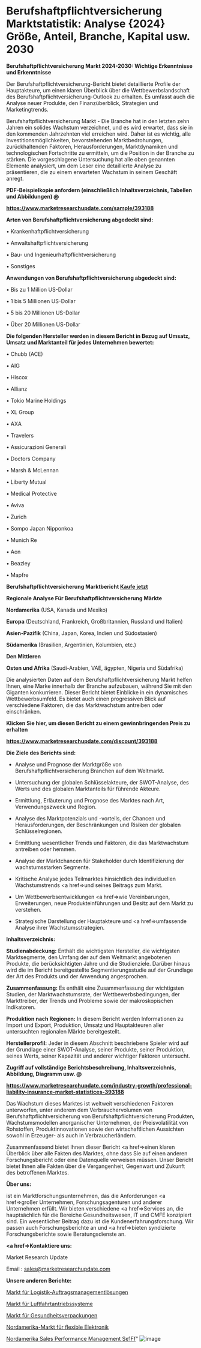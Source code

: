 # Berufshaftpflichtversicherung Marktstatistik: Analyse {2024} Größe, Anteil, Branche, Kapital usw. 2030

<strong>Berufshaftpflichtversicherung Markt 2024-2030: Wichtige Erkenntnisse und Erkenntnisse</strong>

Der Berufshaftpflichtversicherung-Bericht bietet detaillierte Profile der Hauptakteure, um einen klaren Überblick über die Wettbewerbslandschaft des Berufshaftpflichtversicherung-Outlook zu erhalten. Es umfasst auch die Analyse neuer Produkte, den Finanzüberblick, Strategien und Marketingtrends.

Berufshaftpflichtversicherung Markt - Die Branche hat in den letzten zehn Jahren ein solides Wachstum verzeichnet, und es wird erwartet, dass sie in den kommenden Jahrzehnten viel erreichen wird. Daher ist es wichtig, alle Investitionsmöglichkeiten, bevorstehenden Marktbedrohungen, zurückhaltenden Faktoren, Herausforderungen, Marktdynamiken und technologischen Fortschritte zu ermitteln, um die Position in der Branche zu stärken. Die vorgeschlagene Untersuchung hat alle oben genannten Elemente analysiert, um dem Leser eine detaillierte Analyse zu präsentieren, die zu einem erwarteten Wachstum in seinem Geschäft anregt.



<strong><b>PDF-Beispielkopie anfordern (einschließlich Inhaltsverzeichnis, Tabellen und Abbildungen) @ </b></strong>

<strong><a href=https://www.marketresearchupdate.com/sample/393188>

<strong>https://www.marketresearchupdate.com/sample/393188</u></a></strong></strong>



<strong>Arten von Berufshaftpflichtversicherung abgedeckt sind:</strong>

• Krankenhaftpflichtversicherung

• Anwaltshaftpflichtversicherung

• Bau- und Ingenieurhaftpflichtversicherung

• Sonstiges



<strong>Anwendungen von Berufshaftpflichtversicherung abgedeckt sind:</strong>

• Bis zu 1 Million US-Dollar

• 1 bis 5 Millionen US-Dollar

• 5 bis 20 Millionen US-Dollar

• Über 20 Millionen US-Dollar



<strong>Die folgenden Hersteller werden in diesem Bericht in Bezug auf Umsatz, Umsatz und Marktanteil für jedes Unternehmen bewertet:</strong>

• Chubb (ACE)

• AIG

• Hiscox

• Allianz

• Tokio Marine Holdings

• XL Group

• AXA

• Travelers

• Assicurazioni Generali

• Doctors Company

• Marsh & McLennan

• Liberty Mutual

• Medical Protective

• Aviva

• Zurich

• Sompo Japan Nipponkoa

• Munich Re

• Aon

• Beazley

• Mapfre



<strong>Berufshaftpflichtversicherung Marktbericht <a href=https://www.marketresearchupdate.com/buynow/393188>Kaufe jetzt</a></strong>



<strong>Regionale Analyse Für Berufshaftpflichtversicherung Märkte</strong>



<strong>Nordamerika</strong> (USA, Kanada und Mexiko)



<strong>Europa</strong> (Deutschland, Frankreich, Großbritannien, Russland und Italien)



<strong>Asien-Pazifik</strong> (China, Japan, Korea, Indien und Südostasien)



<strong>Südamerika</strong> (Brasilien, Argentinien, Kolumbien, etc.)



<strong>Den Mittleren</strong> 

<strong>Osten und Afrika</strong> (Saudi-Arabien, VAE, ägypten, Nigeria und Südafrika)

Die analysierten Daten auf dem Berufshaftpflichtversicherung Markt helfen Ihnen, eine Marke innerhalb der Branche aufzubauen, während Sie mit den Giganten konkurrieren. Dieser Bericht bietet Einblicke in ein dynamisches Wettbewerbsumfeld. Es bietet auch einen progressiven Blick auf verschiedene Faktoren, die das Marktwachstum antreiben oder einschränken.



<strong>Klicken Sie hier, um diesen Bericht zu einem gewinnbringenden Preis zu erhalten
</strong>

<strong><a href=https://www.marketresearchupdate.com/discount/393188>https://www.marketresearchupdate.com/discount/393188</b></u></strong></a>



<strong>Die Ziele des Berichts sind:</strong>

- Analyse und Prognose der Marktgröße von Berufshaftpflichtversicherung Branchen auf dem Weltmarkt.

- Untersuchung der globalen Schlüsselakteure, der SWOT-Analyse, des Werts und des globalen Marktanteils für führende Akteure.

- Ermittlung, Erläuterung und Prognose des Marktes nach Art, Verwendungszweck und Region.

- Analyse des Marktpotenzials und -vorteils, der Chancen und Herausforderungen, der Beschränkungen und Risiken der globalen Schlüsselregionen.

- Ermittlung wesentlicher Trends und Faktoren, die das Marktwachstum antreiben oder hemmen.

- Analyse der Marktchancen für Stakeholder durch Identifizierung der wachstumsstarken Segmente.

- Kritische Analyse jedes Teilmarktes hinsichtlich des individuellen Wachstumstrends <a href=>und</a> seines Beitrags zum Markt.

- Um Wettbewerbsentwicklungen <a href=>wie</a> Vereinbarungen, Erweiterungen, neue Produkteinführungen und Besitz auf dem Markt zu verstehen.

- Strategische Darstellung der Hauptakteure und <a href=>umfas</a>sende Analyse ihrer Wachstumsstrategien.



<strong>Inhaltsverzeichnis:</strong>



<strong>Studienabdeckung:</strong> Enthält die wichtigsten Hersteller, die wichtigsten Marktsegmente, den Umfang der auf dem Weltmarkt angebotenen Produkte, die berücksichtigten Jahre und die Studienziele. Darüber hinaus wird die im Bericht bereitgestellte Segmentierungsstudie auf der Grundlage der Art des Produkts und der Anwendung angesprochen.



<strong>Zusammenfassung:</strong> Es enthält eine Zusammenfassung der wichtigsten Studien, der Marktwachstumsrate, der Wettbewerbsbedingungen, der Markttreiber, der Trends und Probleme sowie der makroskopischen Indikatoren.



<strong>Produktion nach Regionen:</strong> In diesem Bericht werden Informationen zu Import und Export, Produktion, Umsatz und Hauptakteuren aller untersuchten regionalen Märkte bereitgestellt.



<strong>Herstellerprofil:</strong> Jeder in diesem Abschnitt beschriebene Spieler wird auf der Grundlage einer SWOT-Analyse, seiner Produkte, seiner Produktion, seines Werts, seiner Kapazität und anderer wichtiger Faktoren untersucht.



<strong><b>Zugriff auf vollständige Berichtsbeschreibung, Inhaltsverzeichnis, Abbildung, Diagramm usw. @ </b></strong>

<strong><a href=https://www.marketresearchupdate.com/industry-growth/professional-liability-insurance-market-statistices-393188>https://www.marketresearchupdate.com/industry-growth/professional-liability-insurance-market-statistices-393188</a></strong>

Das Wachstum dieses Marktes ist weltweit verschiedenen Faktoren unterworfen, unter anderem dem Verbrauchervolumen von Berufshaftpflichtversicherung von Berufshaftpflichtversicherung Produkten, Wachstumsmodellen anorganischer Unternehmen, der Preisvolatilität von Rohstoffen, Produktinnovationen sowie den wirtschaftlichen Aussichten sowohl in Erzeuger- als auch in Verbraucherländern.

Zusammenfassend bietet Ihnen dieser Bericht <a href=>einen</a> klaren Überblick über alle Fakten des Marktes, ohne dass Sie auf einen anderen Forschungsbericht oder eine Datenquelle verweisen müssen. Unser Bericht bietet Ihnen alle Fakten über die Vergangenheit, Gegenwart und Zukunft des betroffenen Marktes.



<strong>Über uns:</strong>

 ist ein Marktforschungsunternehmen, das die Anforderungen <a href=>großer</a> Unternehmen, Forschungsagenturen und anderer Unternehmen erfüllt. Wir bieten verschiedene <a href=>Services</a> an, die hauptsächlich für die Bereiche Gesundheitswesen, IT und CMFE konzipiert sind. Ein wesentlicher Beitrag dazu ist die Kundenerfahrungsforschung. Wir passen auch Forschungsberichte an und <a href=>bieten</a> syndizierte Forschungsberichte sowie Beratungsdienste an.



<strong><a href=>Kontaktiere uns:</a></strong>

Market Research Update

Email : sales@marketresearchupdate.com



<strong>Unsere anderen Berichte:</strong>

<a href=https://www.linkedin.com/pulse/logistics-order-management-solutions-market-size-1f>Markt für Logistik-Auftragsmanagementlösungen</a>

<a href=https://www.linkedin.com/pulse/aviation-actuation-systems-market-sizing-up-anticipating>Markt für Luftfahrtantriebssysteme</a>

<a href=https://www.linkedin.com/pulse/healthcare-packaging-market-2023-remarking-enormous>Markt für Gesundheitsverpackungen</a>

<a href=https://www.linkedin.com/pulse/north-america-flexible-electronics-market-2023>Nordamerika-Markt für flexible Elektronik</a>

<a href=https://www.linkedin.com/pulse/north-america-sales-performance-management-se1ff/>Nordamerika Sales Performance Management Se1Ff</a>"
![image](https://github.com/Gayatrikarjule/Market-Analysis-360/assets/97346546/15126b9b-19a5-48e1-8ed8-e38fe53f979d)
